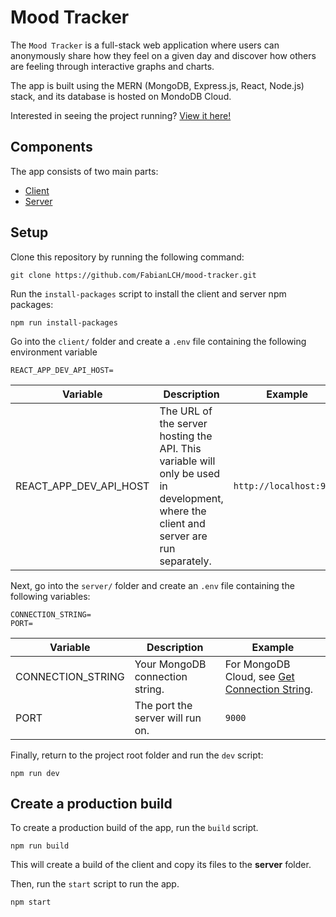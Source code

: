# Mood Tracker

The `Mood Tracker` is a full-stack web application where users can anonymously share how they feel on a given day and discover how others are feeling through interactive graphs and charts.

The app is built using the MERN (MongoDB, Express.js, React, Node.js) stack, and its database is hosted on MondoDB Cloud.

Interested in seeing the project running? [View it here!](https://mood-tracker-azz1.onrender.com)

## Components

The app consists of two main parts:
- [Client](./client/)
- [Server](./server/)

## Setup

Clone this repository by running the following command:

```
git clone https://github.com/FabianLCH/mood-tracker.git
```

Run the `install-packages` script to install the client and server npm packages:

```
npm run install-packages
```

Go into the `client/` folder and create a `.env` file containing the following environment variable

```
REACT_APP_DEV_API_HOST=
```

| Variable | Description | Example |
| --- | --- | --- |
| REACT_APP_DEV_API_HOST | The URL of the server hosting the API. This variable will only be used in development, where the client and server are run separately. | `http://localhost:9000`

Next, go into the `server/` folder and create an `.env` file containing the following variables:

```
CONNECTION_STRING=
PORT=
```

| Variable | Description | Example |
| --- | --- | --- |
| CONNECTION_STRING | Your MongoDB connection string. | For MongoDB Cloud, see [Get Connection String](https://www.mongodb.com/docs/guides/atlas/connection-string/). |
| PORT | The port the server will run on. | `9000`

Finally, return to the project root folder and run the `dev` script:

```
npm run dev
```

## Create a production build

To create a production build of the app, run the `build` script.

```
npm run build
```

This will create a build of the client and copy its files to the **server** folder.

Then, run the `start` script to run the app.

```
npm start
```
